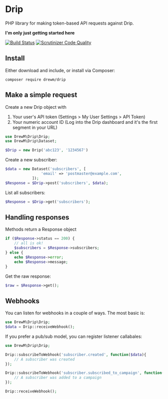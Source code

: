 # Drip
PHP library for making token-based API requests against Drip.

**I'm only just getting started here**

[![Build Status](https://travis-ci.org/drewm/drip.svg)](https://travis-ci.org/drewm/drip)
[![Scrutinizer Code Quality](https://scrutinizer-ci.com/g/drewm/drip/badges/quality-score.png?b=master)](https://scrutinizer-ci.com/g/drewm/drip/?branch=master)

## Install 

Either download and include, or install via Composer:

```
composer require drewm/drip
```

## Make a simple request

Create a new Drip object with 

1. Your user's API token (Settings > My User Settings > API Token)
2. Your numeric account ID (Log into the Drip dashboard and it's the first segment in your URL)

```php
use DrewM\Drip\Drip;
use DrewM\Drip\Dataset;

$Drip = new Drip('abc123', '1234567')
```

Create a new subscriber:

```php
$data = new Dataset('subscribers', [
				'email' => 'postmaster@example.com',
			]);
$Response = $Drip->post('subscribers', $data);
```

List all subscribers:

```php
$Response = $Drip->get('subscribers');
```

## Handling responses

Methods return a Response object

```php
if ($Response->status == 200) {
	// all is ok!
	$subscribers = $Response->subscribers;
} else {
	echo $Response->error;
	echo $Response->message;
}
```

Get the raw response:

```php
$raw = $Response->get();
```

## Webhooks

You can listen for webhooks in a couple of ways. The most basic is:

```php
use DrewM\Drip\Drip;
$data = Drip::receiveWebhook();
```

If you prefer a pub/sub model, you can register listener callabales:

```php
use DrewM\Drip\Drip;

Drip::subscribeToWebhook('subscriber.created', function($data){
	// A subscriber was created
});

Drip::subscribeToWebhook('subscriber.subscribed_to_campaign', function($data){
	// A subscriber was added to a campaign
});

Drip::receiveWebhook();
```